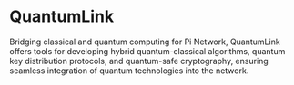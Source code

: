 # QuantumLink
Bridging classical and quantum computing for Pi Network, QuantumLink offers tools for developing hybrid quantum-classical algorithms, quantum key distribution protocols, and quantum-safe cryptography, ensuring seamless integration of quantum technologies into the network.
